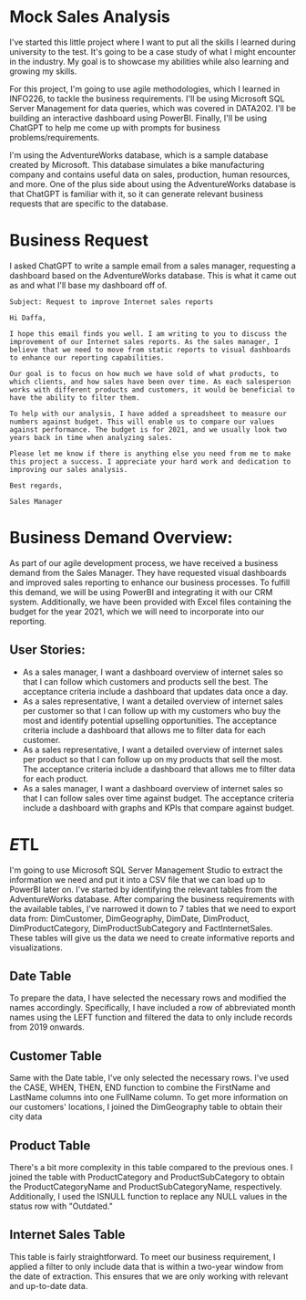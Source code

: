 # Mock Sales Analysis
I've started this little project where I want to put all the skills I learned during university to the test. It's going to be a case study of what I might encounter in the industry. My goal is to showcase my abilities while also learning and growing my skills.

For this project, I'm going to use agile methodologies, which I learned in INFO226, to tackle the business requirements. I'll be using Microsoft SQL Server Management for data queries, which was covered in DATA202. I'll be building an interactive dashboard using PowerBI. Finally, I'll be using ChatGPT to help me come up with prompts for business problems/requirements.

I'm using the AdventureWorks database, which is a sample database created by Microsoft. This database simulates a bike manufacturing company and contains useful data on sales, production, human resources, and more. One of the plus side about using the AdventureWorks database is that ChatGPT is familiar with it, so it can generate relevant business requests that are specific to the database.

# Business Request
I asked ChatGPT to write a sample email from a sales manager, requesting a dashboard based on the AdventureWorks database. This is what it came out as and what I'll base my dashboard off of.

`Subject: Request to improve Internet sales reports`

`Hi Daffa,`

`I hope this email finds you well. I am writing to you to discuss the improvement of our Internet sales reports. As the sales manager, I believe that we need to move from static reports to visual dashboards to enhance our reporting capabilities.`

`Our goal is to focus on how much we have sold of what products, to which clients, and how sales have been over time. As each salesperson works with different products and customers, it would be beneficial to have the ability to filter them.`

`To help with our analysis, I have added a spreadsheet to measure our numbers against budget. This will enable us to compare our values against performance. The budget is for 2021, and we usually look two years back in time when analyzing sales.`

`Please let me know if there is anything else you need from me to make this project a success. I appreciate your hard work and dedication to improving our sales analysis.`

`Best regards,`

`Sales Manager`

# Business Demand Overview:
As part of our agile development process, we have received a business demand from the Sales Manager. They have requested visual dashboards and improved sales reporting to enhance our business processes. To fulfill this demand, we will be using PowerBI and integrating it with our CRM system. Additionally, we have been provided with Excel files containing the budget for the year 2021, which we will need to incorporate into our reporting.

## User Stories:
- As a sales manager, I want a dashboard overview of internet sales so that I can follow which customers and products sell the best. The acceptance criteria include a dashboard that updates data once a day.
- As a sales representative, I want a detailed overview of internet sales per customer so that I can follow up with my customers who buy the most and identify potential upselling opportunities. The acceptance criteria include a dashboard that allows me to filter data for each customer.
- As a sales representative, I want a detailed overview of internet sales per product so that I can follow up on my products that sell the most. The acceptance criteria include a dashboard that allows me to filter data for each product.
- As a sales manager, I want a dashboard overview of internet sales so that I can follow sales over time against budget. The acceptance criteria include a dashboard with graphs and KPIs that compare against budget.

# *E*TL
I'm going to use Microsoft SQL Server Management Studio to extract the information we need and put it into a CSV file that we can load up to PowerBI later on. I've started by identifying the relevant tables from the AdventureWorks database. After comparing the business requirements with the available tables, I've narrowed it down to 7 tables that we need to export data from: DimCustomer, DimGeography, DimDate, DimProduct, DimProductCategory, DimProductSubCategory and FactInternetSales. These tables will give us the data we need to create informative reports and visualizations.

## Date Table
To prepare the data, I have selected the necessary rows and modified the names accordingly. Specifically, I have included a row of abbreviated month names using the LEFT function and filtered the data to only include records from 2019 onwards.

## Customer Table
Same with the Date table, I've only selected the necessary rows. I've used the CASE, WHEN, THEN, END function to combine the FirstName and LastName columns into one FullName column. To get more information on our customers' locations, I joined the DimGeography table to obtain their city data

## Product Table
There's a bit more complexity in this table compared to the previous ones. I joined the table with ProductCategory and ProductSubCategory to obtain the ProductCategoryName and ProductSubCategoryName, respectively. Additionally, I used the ISNULL function to replace any NULL values in the status row with "Outdated."

## Internet Sales Table
This table is fairly straightforward. To meet our business requirement, I applied a filter to only include data that is within a two-year window from the date of extraction. This ensures that we are only working with relevant and up-to-date data.
